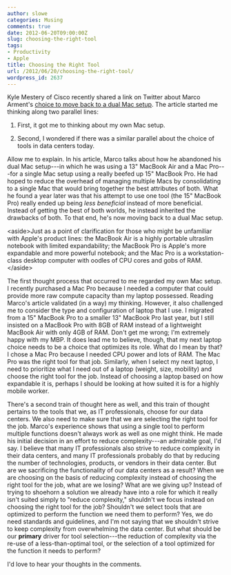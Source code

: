```yaml
---
author: slowe
categories: Musing
comments: true
date: 2012-06-20T09:00:00Z
slug: choosing-the-right-tool
tags:
- Productivity
- Apple
title: Choosing the Right Tool
url: /2012/06/20/choosing-the-right-tool/
wordpress_id: 2637
---
```


Kyle Mestery of Cisco recently shared a link on Twitter about Marco Arment's [choice to move back to a dual Mac setup](http://www.marco.org/2012/06/15/back-to-the-mac). The article started me thinking along two parallel lines:

1. First, it got me to thinking about my own Mac setup.

2. Second, I wondered if there was a similar parallel about the choice of tools in data centers today.

Allow me to explain. In his article, Marco talks about how he abandoned his dual Mac setup---in which he was using a 13" MacBook Air and a Mac Pro---for a single Mac setup using a really beefed up 15" MacBook Pro. He had hoped to reduce the overhead of managing multiple Macs by consolidating to a single Mac that would bring together the best attributes of both. What he found a year later was that his attempt to use one tool (the 15" MacBook Pro) really ended up being _less beneficial_ instead of more beneficial. Instead of getting the best of both worlds, he instead inherited the drawbacks of both. To that end, he's now moving back to a dual Mac setup.

&lt;aside&gt;Just as a point of clarification for those who might be unfamiliar with Apple's product lines: the MacBook Air is a highly portable ultraslim notebook with limited expandability; the MacBook Pro is Apple's more expandable and more powerful notebook; and the Mac Pro is a workstation-class desktop computer with oodles of CPU cores and gobs of RAM.&lt;/aside&gt;

The first thought process that occurred to me regarded my own Mac setup. I recently purchased a Mac Pro because I needed a computer that could provide more raw compute capacity than my laptop possessed. Reading Marco's article validated (in a way) my thinking. However, it also challenged me to consider the type and configuration of laptop that I use. I migrated from a 15" MacBook Pro to a smaller 13" MacBook Pro last year, but I still insisted on a MacBook Pro with 8GB of RAM instead of a lightweight MacBook Air with only 4GB of RAM. Don't get me wrong; I'm extremely happy with my MBP. It does lead me to believe, though, that my next laptop choice needs to be a choice that optimizes its role. What do I mean by that? I chose a Mac Pro because I needed CPU power and lots of RAM. The Mac Pro was the right tool for that job. Similarly, when I select my next laptop, I need to prioritize what I need out of a laptop (weight, size, mobility) and choose the right tool for the job. Instead of choosing a laptop based on how expandable it is, perhaps I should be looking at how suited it is for a highly mobile worker.

There's a second train of thought here as well, and this train of thought pertains to the tools that we, as IT professionals, choose for our data centers. We also need to make sure that we are selecting the right tool for the job. Marco's experience shows that using a single tool to perform multiple functions doesn't always work as well as one might think. He made his initial decision in an effort to reduce complexity---an admirable goal, I'd say. I believe that many IT professionals also strive to reduce complexity in their data centers, and many IT professionals probably do that by reducing the number of technologies, products, or vendors in their data center. But are we sacrificing the functionality of our data centers as a result? When we are choosing on the basis of reducing complexity instead of choosing the right tool for the job, what are we losing? What are we giving up? Instead of trying to shoehorn a solution we already have into a role for which it really isn't suited simply to "reduce complexity," shouldn't we focus instead on choosing the right tool for the job? Shouldn't we select tools that are optimized to perform the function we need them to perform? Yes, we do need standards and guidelines, and I'm not saying that we shouldn't strive to keep complexity from overwhelming the data center. But what should be our **primary** driver for tool selection---the reduction of complexity via the re-use of a less-than-optimal tool, or the selection of a tool optimized for the function it needs to perform?

I'd love to hear your thoughts in the comments.
